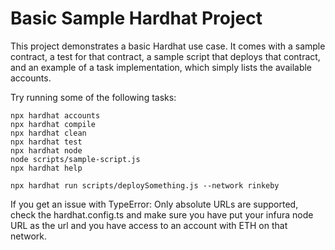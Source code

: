 # Basic Sample Hardhat Project

This project demonstrates a basic Hardhat use case. It comes with a sample contract, a test for that contract, a sample script that deploys that contract, and an example of a task implementation, which simply lists the available accounts.

Try running some of the following tasks:

```shell
npx hardhat accounts
npx hardhat compile
npx hardhat clean
npx hardhat test
npx hardhat node
node scripts/sample-script.js
npx hardhat help

npx hardhat run scripts/deploySomething.js --network rinkeby
```

If you get an issue with TypeError: Only absolute URLs are supported, check the hardhat.config.ts and make sure you have put your infura node URL as the url and you have access to an account with ETH on that network.
